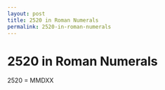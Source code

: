 ```yaml
---
layout: post
title: 2520 in Roman Numerals
permalink: 2520-in-roman-numerals
---
```


# 2520 in Roman Numerals

2520 = MMDXX

